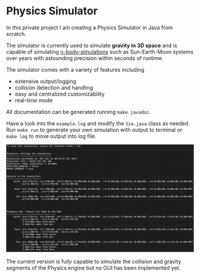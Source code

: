 # Physics Simulator

In this private project I am creating a Physics Simulator in Java from scratch.

The simulator is currently used to simulate **gravity in 3D space** and is capable of simulating [n-body-simulations](https://en.wikipedia.org/wiki/N-body_problem) such as Sun-Earth-Moon systems over years with astounding precision within seconds of runtime.

The simulator comes with a variety of features including 
- extensive output/logging
- collision detection and handling
- easy and centralized customizability
- real-time mode

All documentation can be generated running `make javadoc`.

Have a look into the `example.log` and modify the `Sim.java` class as needed. Run `make run` to generate your own simulation with output to terminal or `make log` to move output into log file. 

![log](example-log.png)

The current version is fully capable to simulate the collision and gravity segments of the Physics engine but no GUI has been implemented yet.
